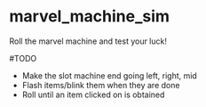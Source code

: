 # marvel_machine_sim
Roll the marvel machine and test your luck!

#TODO
* Make the slot machine end going left, right, mid
* Flash items/blink them when they are done
* Roll until an item clicked on is obtained

